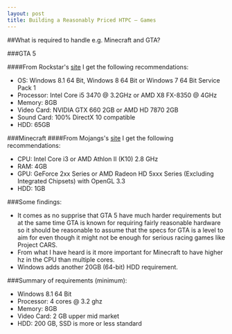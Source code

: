```yaml
---
layout: post
title: Building a Reasonably Priced HTPC – Games
---
```


##What is required to handle e.g. Minecraft and GTA?

###GTA 5

####From Rockstar's [site](http://www.rockstargames.com/V/info/pc/specs) I get the following recommendations:
- OS: Windows 8.1 64 Bit, Windows 8 64 Bit or Windows 7 64 Bit Service Pack 1
- Processor: Intel Core i5 3470 @ 3.2GHz or AMD X8 FX-8350 @ 4GHz
- Memory: 8GB
- Video Card: NVIDIA GTX 660 2GB or AMD HD 7870 2GB
- Sound Card: 100% DirectX 10 compatible
- HDD: 65GB 

###Minecraft
####From Mojangs's [site](https://help.mojang.com/customer/portal/articles/325948-minecraft-system-requirements) I get the following recommendations:
- CPU: Intel Core i3 or AMD Athlon II (K10) 2.8 GHz
- RAM: 4GB
- GPU: GeForce 2xx Series or AMD Radeon HD 5xxx Series (Excluding Integrated Chipsets) with OpenGL 3.3
- HDD: 1GB

###Some findings:
- It comes as no supprise that GTA 5 have much harder requirements but at the same time GTA is known for requiring fairly reasonable hardware so it should be reasonable to assume that the specs for GTA is a level to aim for even though it might not be enough for serious racing games like Project CARS.
- From what I have heard is it more important for Minecraft to have higher hz in the CPU than multiple cores.
- Windows adds another 20GB (64-bit) HDD requirement.

###Summary of requirements (minimum):
- Windows 8.1 64 Bit
- Processor: 4 cores @ 3.2 ghz
- Memory: 8GB
- Video Card: 2 GB upper mid market
- HDD: 200 GB, SSD is more or less standard